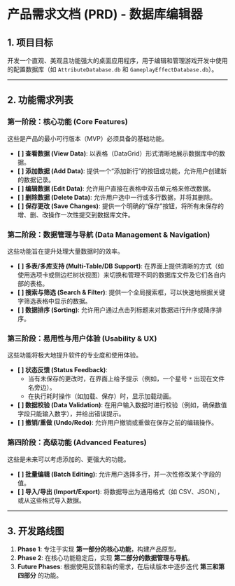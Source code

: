 # 产品需求文档 (PRD) - 数据库编辑器

## 1. 项目目标

开发一个直观、美观且功能强大的桌面应用程序，用于编辑和管理游戏开发中使用的配置数据库（如 `AttributeDatabase.db` 和 `GameplayEffectDatabase.db`）。

---

## 2. 功能需求列表

### 第一阶段：核心功能 (Core Features)

这些是产品的最小可行版本（MVP）必须具备的基础功能。

-   **[ ] 查看数据 (View Data)**: 以表格（DataGrid）形式清晰地展示数据库中的数据。
-   **[ ] 添加数据 (Add Data)**: 提供一个“添加新行”的按钮或功能，允许用户创建新的数据记录。
-   **[ ] 编辑数据 (Edit Data)**: 允许用户直接在表格中双击单元格来修改数据。
-   **[ ] 删除数据 (Delete Data)**: 允许用户选中一行或多行数据，并将其删除。
-   **[ ] 保存更改 (Save Changes)**: 提供一个明确的“保存”按钮，将所有未保存的增、删、改操作一次性提交到数据库文件。

### 第二阶段：数据管理与导航 (Data Management & Navigation)

这些功能旨在提升处理大量数据时的效率。

-   **[ ] 多表/多库支持 (Multi-Table/DB Support)**: 在界面上提供清晰的方式（如使用选项卡或侧边栏树状视图）来切换和管理不同的数据库文件及它们各自内部的表格。
-   **[ ] 搜索与筛选 (Search & Filter)**: 提供一个全局搜索框，可以快速地根据关键字筛选表格中显示的数据。
-   **[ ] 数据排序 (Sorting)**: 允许用户通过点击列标题来对数据进行升序或降序排序。

### 第三阶段：易用性与用户体验 (Usability & UX)

这些功能将极大地提升软件的专业度和使用体验。

-   **[ ] 状态反馈 (Status Feedback)**:
    -   当有未保存的更改时，在界面上给予提示（例如，一个星号 `*` 出现在文件名旁边）。
    -   在执行耗时操作（如加载、保存）时，显示加载动画。
-   **[ ] 数据校验 (Data Validation)**: 在用户输入数据时进行校验（例如，确保数值字段只能输入数字），并给出错误提示。
-   **[ ] 撤销/重做 (Undo/Redo)**: 允许用户撤销或重做在保存之前的编辑操作。

### 第四阶段：高级功能 (Advanced Features)

这些是未来可以考虑添加的、更强大的功能。

-   **[ ] 批量编辑 (Batch Editing)**: 允许用户选择多行，并一次性修改某个字段的值。
-   **[ ] 导入/导出 (Import/Export)**: 将数据导出为通用格式（如 CSV、JSON），或从这些格式导入数据。

---

## 3. 开发路线图

1.  **Phase 1**: 专注于实现 **第一部分的核心功能**，构建产品原型。
2.  **Phase 2**: 在核心功能稳定后，实现 **第二部分的数据管理与导航**。
3.  **Future Phases**: 根据使用反馈和新的需求，在后续版本中逐步迭代 **第三和第四部分** 的功能。
